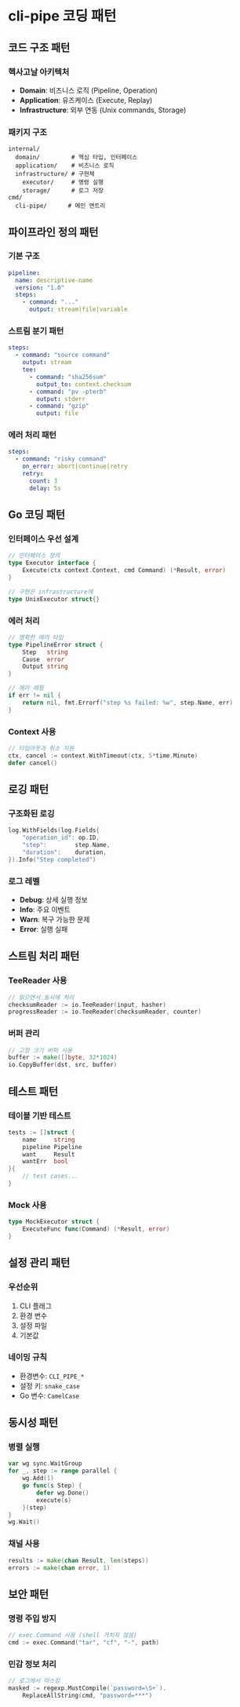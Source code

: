 # cli-pipe 코딩 패턴

## 코드 구조 패턴
### 헥사고날 아키텍처
- **Domain**: 비즈니스 로직 (Pipeline, Operation)
- **Application**: 유즈케이스 (Execute, Replay)
- **Infrastructure**: 외부 연동 (Unix commands, Storage)

### 패키지 구조
```
internal/
  domain/         # 핵심 타입, 인터페이스
  application/    # 비즈니스 로직
  infrastructure/ # 구현체
    executor/     # 명령 실행
    storage/      # 로그 저장
cmd/
  cli-pipe/      # 메인 엔트리
```

## 파이프라인 정의 패턴
### 기본 구조
```yaml
pipeline:
  name: descriptive-name
  version: "1.0"
  steps:
    - command: "..."
      output: stream|file|variable
```

### 스트림 분기 패턴
```yaml
steps:
  - command: "source command"
    output: stream
    tee:
      - command: "sha256sum"
        output_to: context.checksum
      - command: "pv -pterb"
        output: stderr
      - command: "gzip"
        output: file
```

### 에러 처리 패턴
```yaml
steps:
  - command: "risky command"
    on_error: abort|continue|retry
    retry:
      count: 3
      delay: 5s
```

## Go 코딩 패턴
### 인터페이스 우선 설계
```go
// 인터페이스 정의
type Executor interface {
    Execute(ctx context.Context, cmd Command) (*Result, error)
}

// 구현은 infrastructure에
type UnixExecutor struct{}
```

### 에러 처리
```go
// 명확한 에러 타입
type PipelineError struct {
    Step   string
    Cause  error
    Output string
}

// 에러 래핑
if err != nil {
    return nil, fmt.Errorf("step %s failed: %w", step.Name, err)
}
```

### Context 사용
```go
// 타임아웃과 취소 지원
ctx, cancel := context.WithTimeout(ctx, 5*time.Minute)
defer cancel()
```

## 로깅 패턴
### 구조화된 로깅
```go
log.WithFields(log.Fields{
    "operation_id": op.ID,
    "step":        step.Name,
    "duration":    duration,
}).Info("Step completed")
```

### 로그 레벨
- **Debug**: 상세 실행 정보
- **Info**: 주요 이벤트
- **Warn**: 복구 가능한 문제
- **Error**: 실행 실패

## 스트림 처리 패턴
### TeeReader 사용
```go
// 읽으면서 동시에 처리
checksumReader := io.TeeReader(input, hasher)
progressReader := io.TeeReader(checksumReader, counter)
```

### 버퍼 관리
```go
// 고정 크기 버퍼 사용
buffer := make([]byte, 32*1024)
io.CopyBuffer(dst, src, buffer)
```

## 테스트 패턴
### 테이블 기반 테스트
```go
tests := []struct {
    name     string
    pipeline Pipeline
    want     Result
    wantErr  bool
}{
    // test cases...
}
```

### Mock 사용
```go
type MockExecutor struct {
    ExecuteFunc func(Command) (*Result, error)
}
```

## 설정 관리 패턴
### 우선순위
1. CLI 플래그
2. 환경 변수
3. 설정 파일
4. 기본값

### 네이밍 규칙
- 환경변수: `CLI_PIPE_*`
- 설정 키: `snake_case`
- Go 변수: `CamelCase`

## 동시성 패턴
### 병렬 실행
```go
var wg sync.WaitGroup
for _, step := range parallel {
    wg.Add(1)
    go func(s Step) {
        defer wg.Done()
        execute(s)
    }(step)
}
wg.Wait()
```

### 채널 사용
```go
results := make(chan Result, len(steps))
errors := make(chan error, 1)
```

## 보안 패턴
### 명령 주입 방지
```go
// exec.Command 사용 (shell 거치지 않음)
cmd := exec.Command("tar", "cf", "-", path)
```

### 민감 정보 처리
```go
// 로그에서 마스킹
masked := regexp.MustCompile(`password=\S+`).
    ReplaceAllString(cmd, "password=***")
```